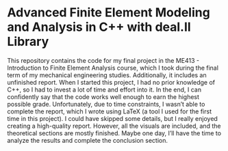 # Advanced Finite Element Modeling and Analysis in C++ with deal.II Library
This repository contains the code for my final project in the ME413 - Introduction to Finite Element Analysis course, which I took during the final term of my mechanical engineering studies. Additionally, it includes an unfinished report. When I started this project, I had no prior knowledge of C++, so I had to invest a lot of time and effort into it. In the end, I can confidently say that the code works well enough to earn the highest possible grade. Unfortunately, due to time constraints, I wasn’t able to complete the report, which I wrote using LaTeX (a tool I used for the first time in this project). I could have skipped some details, but I really enjoyed creating a high-quality report. However, all the visuals are included, and the theoretical sections are mostly finished. Maybe one day, I’ll have the time to analyze the results and complete the conclusion section.
